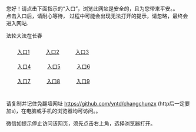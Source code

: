 您好！请点击下面指示的“入口”，浏览此网站是安全的，且为您带来平安。。 <br/>
点击入口后，请耐心等待， 过程中可能会出现无法打开的提示，请忽略，最终会进入网站. </br>

法轮大法在长春<br/>
<div style="padding:10px"><a style="margin:20px" target="_blank" href="https://d1h0tz0mv5erfu.cloudfront.net/2Qpsp?yznzqly" id="ccLink1" rel="nofollow">入口1</a> <a target="_blank" style="margin:20px" href="https://dwt8k5aa9oiqp.cloudfront.net/2Qpsp?vgacsim" id="ccLink2" rel="nofollow">入口2</a> <a style="margin:20px" target="_blank" href="https://dybrqkrtdxa45.cloudfront.net/2Qpsp?qumqbpqh" id="ccLink3" rel="nofollow">入口3</a></div>

<div style="padding:10px" ><a style="margin:20px" target="_blank" href="https://d1h0tz0mv5erfu.cloudfront.net/2Qpsp?yznzqly" id="ccLink4" rel="nofollow">入口4</a> <a style="margin:20px" href="https://dwt8k5aa9oiqp.cloudfront.net/2Qpsp?vgacsim" target="_blank" id="ccLink5" rel="nofollow">入口5</a> <a style="margin:20px" href="https://dybrqkrtdxa45.cloudfront.net/2Qpsp?qumqbpqh" target="_blank" id="ccLink6" rel="nofollow">入口6</a></div>

<div style="padding:10px"><a style="margin:20px" target="_blank" href="https://d1h0tz0mv5erfu.cloudfront.net/2Qpsp?yznzqly" id="ccLink7" rel="nofollow">入口7</a> <a style="margin:20px" href="https://dwt8k5aa9oiqp.cloudfront.net/2Qpsp?vgacsim" target="_blank" id="ccLink8" rel="nofollow">入口8</a> <a style="margin:20px" target="_blank" href="https://dybrqkrtdxa45.cloudfront.net/2Qpsp?qumqbpqh" id="ccLink9" rel="nofollow">入口9</a></div>

<br/>



请复制并记住免翻墙网址 https://github.com/yntd/changchunzx (http后一定要加s)，在电脑或手机的浏览器均可访问。。<br/>

微信如提示停止访问该网页，须先点击右上角，选择浏览器打开。

